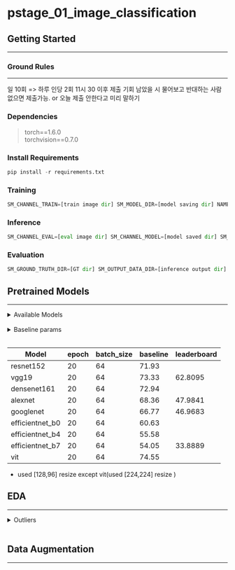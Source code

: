 # pstage_01_image_classification


## Getting Started  
---
### Ground Rules

---
일 10회 => 하루 인당 2회 
11시 30 이후 제출 기회 남았을 시 물어보고 반대하는 사람 없으면 제출가능.
or 오늘 제출 안한다고 미리 말하기

### Dependencies
> torch==1.6.0 <br>
> torchvision==0.7.0                                                              

### Install Requirements
```python
pip install -r requirements.txt
```


### Training
```python 
SM_CHANNEL_TRAIN=[train image dir] SM_MODEL_DIR=[model saving dir] NAME=[model name] epochs= [epochs] python train.py
```
 
### Inference
```python
SM_CHANNEL_EVAL=[eval image dir] SM_CHANNEL_MODEL=[model saved dir] SM_OUTPUT_DATA_DIR=[inference output dir] NAME=[model name] python inference.py
```
### Evaluation
```python
SM_GROUND_TRUTH_DIR=[GT dir] SM_OUTPUT_DATA_DIR=[inference output dir] python evaluation.py

```


## Pretrained Models 
---
<details>
<summary>Available Models</summary>
<div markdown="1">
<br>
- resnet18
- resnet34
- resnet152
- vgg19
- alexnet
- densenet161
- googlebet
- efficientnet_b0
- efficientnet_b4
- efficientnet_b7
- vit (resize to 224 224)
</div>
</details>
<br>

<details>
<summary>Baseline params</summary>
<div markdown="2">
<br>

> epoch:<br>
 batch_size:<br>
 etc:
 
</div>
</details>
<br>

|Model|epoch|batch_size|baseline|leaderboard|
|-----|-----|----------|-------|------------|
|resnet152       |20|64| 71.93 |
|vgg19           |20|64| 73.33 |62.8095|
|densenet161     |20|64| 72.94 |
|alexnet         |20|64| 68.36 |47.9841|
|googlenet       |20|64| 66.77 |46.9683|
|efficientnet_b0 |20|64| 60.63 |
|efficientnet_b4 |20|64| 55.58 |
|efficientnet_b7 |20|64| 54.05 |33.8889|
|vit             |20|64| 74.55 |
* used [128,96] resize except vit(used [224,224] resize )





## EDA
---
<details>
<summary>Outliers</summary>
<div markdown="3">

|female -> male|male -> female|incorrect<-> normal|
|--------------|--------------|-------------------|
|<span style="color:yellow">000010</span>|001498-1|000020|
|<span style="color:yellow">000357</span>|004432|005227|
|<span style="color:yellow">000664</span>|005223|
|<span style="color:yellow">000667</span>|
|<span style="color:yellow">000725</span>|
|<span style="color:yellow">000736</span>|
|<span style="color:yellow">000767</span>|
|<span style="color:yellow">000817</span>|
|001720|
|<span style="color:yellow">003780</span>|
|<span style="color:yellow">003798</span>|
|<span style="color:yellow">004281</span>|
|006359|
|006360|
|006361|
|006362|
|006363|
|006364|
|<span style="color:yellow">006504</span>|

<span style="color:yellow">not sure</span>

</div>
</details>

<br>

## Data Augmentation
---
